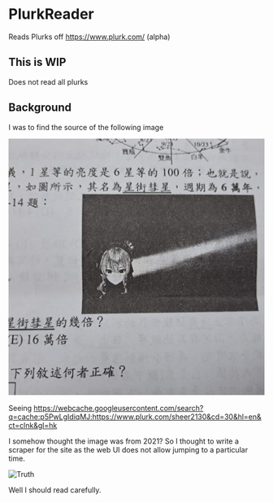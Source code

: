 # PlurkReader
Reads Plurks off https://www.plurk.com/ (alpha)

## This is WIP
Does not read all plurks

## Background
I was to find the source of the following image

![你想要醬汁嗎？](goal.jpg)

Seeing https://webcache.googleusercontent.com/search?q=cache:p5PwLgIdiqMJ:https://www.plurk.com/sheer2130&cd=30&hl=en&ct=clnk&gl=hk

I somehow thought the image was from 2021? So I thought to write a scraper for the site as the web UI does not allow jumping to a particular time. 

![Truth](bar.jpg)

Well I should read carefully. 
